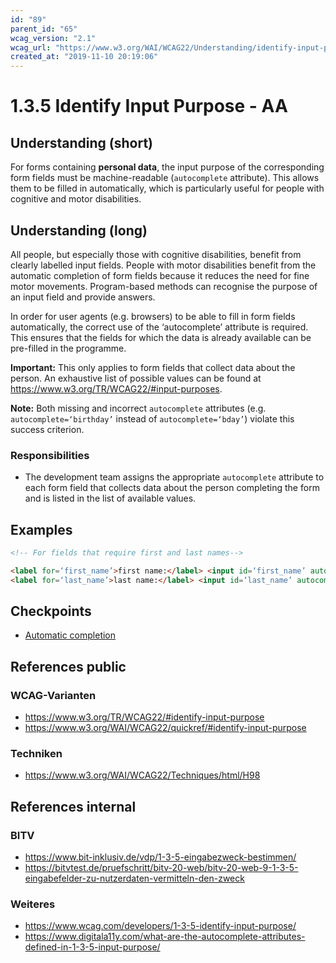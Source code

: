 ```yaml
---
id: "89"
parent_id: "65"
wcag_version: "2.1"
wcag_url: "https://www.w3.org/WAI/WCAG22/Understanding/identify-input-purpose.html"
created_at: "2019-11-10 20:19:06"
---
```


# 1.3.5 Identify Input Purpose - AA

## Understanding (short)

For forms containing **personal data**, the input purpose of the corresponding form fields must be machine-readable (`autocomplete` attribute). This allows them to be filled in automatically, which is particularly useful for people with cognitive and motor disabilities.

## Understanding (long)

All people, but especially those with cognitive disabilities, benefit from clearly labelled input fields. People with motor disabilities benefit from the automatic completion of form fields because it reduces the need for fine motor movements. Program-based methods can recognise the purpose of an input field and provide answers.

In order for user agents (e.g. browsers) to be able to fill in form fields automatically, the correct use of the ‘autocomplete’ attribute is required. This ensures that the fields for which the data is already available can be pre-filled in the programme.

**Important:** This only applies to form fields that collect data about the person. An exhaustive list of possible values can be found at <https://www.w3.org/TR/WCAG22/#input-purposes>.

**Note:** Both missing and incorrect `autocomplete` attributes (e.g. `autocomplete=‘birthday’` instead of `autocomplete=‘bday’`) violate this success criterion.

### Responsibilities

- The development team assigns the appropriate `autocomplete` attribute to each form field that collects data about the person completing the form and is listed in the list of available values.

## Examples

```html
<!-- For fields that require first and last names-->

<label for=‘first_name’>first name:</label> <input id=‘first_name’ autocomplete=‘given-name’ />
<label for=‘last_name’>last name:</label> <input id=‘last_name’ autocomplete=‘family-name’ />
```

## Checkpoints

- [Automatic completion](automatic-completion)

## References public

### WCAG-Varianten
- <https://www.w3.org/TR/WCAG22/#identify-input-purpose>
- <https://www.w3.org/WAI/WCAG22/quickref/#identify-input-purpose>

### Techniken
- <https://www.w3.org/WAI/WCAG22/Techniques/html/H98>

## References internal

### BITV
- <https://www.bit-inklusiv.de/vdp/1-3-5-eingabezweck-bestimmen/>
- <https://bitvtest.de/pruefschritt/bitv-20-web/bitv-20-web-9-1-3-5-eingabefelder-zu-nutzerdaten-vermitteln-den-zweck>

### Weiteres
- <https://www.wcag.com/developers/1-3-5-identify-input-purpose/>
- <https://www.digitala11y.com/what-are-the-autocomplete-attributes-defined-in-1-3-5-input-purpose/>